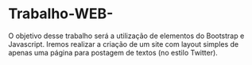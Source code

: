 # Trabalho-WEB-

O objetivo desse trabalho será a utilização de elementos do Bootstrap e 
Javascript. Iremos realizar a criação de um site com layout simples de apenas 
uma página para postagem de textos (no estilo Twitter).

